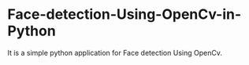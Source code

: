 # Face-detection-Using-OpenCv-in-Python
It is a simple python application for Face detection Using OpenCv.
